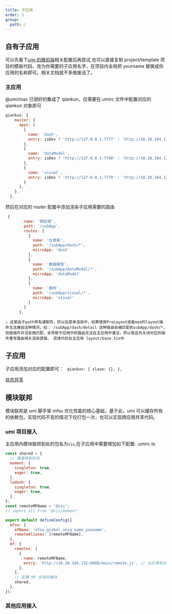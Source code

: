 ```yaml
---
title: 子应用
order: 3
group:
  path: /
---
```


<!-- 在整体设计中，为了防止应用之间的重复打包，我们借助于webpack5的模块联邦，在生产环境中能进一步缩小子应用的打包体积，增加打包的构建速度，避免package下发布的组件库代码被重复打包到每个子应用中，但这个确实是不需要且可以规避的问题。

`注：此优化仅对生产环境生效，dev环境相比减少资源加载，组件的实时热更新就显得更加重要了！` -->

## 自有子应用

可以先看下[umi 的微前端](https://umijs.org/docs/max/micro-frontend)相关配置后再尝试,也可以直接复制 project/template 项目的模板代码，改为你需要的子应用名字，在项目内全局把 yourname 替换成你应用的名称即可。相关文档就不多做废话了。

### 主应用

@umi/max 已很好的集成了 qiankun，仅需要在.umirc 文件中配置对应的 qiankun 对象即可

```js
qiankun: {
    master: {
      apps: [
        {
          name: 'dash',
          entry: isDev ? 'http://127.0.0.1:7777' : 'http://10.28.184.132:8088/dash/',
        },
        {
          name: 'dataModel',
          entry: isDev ? 'http://127.0.0.1:7780' : 'http://10.28.184.132:8088/dataModel/',
        },
        {
          name: 'visual',
          entry: isDev ? 'http://127.0.0.1:7778' : 'http://10.28.184.132:8088/visual/',
        }
      ],
    },
  },
```

然后在对应的 router 配置中添加渲染子应用需要的路由

```js
 {
        name: '微前端',
        path: '/subApp',
        routes: [
          {
            name: '仪表板',
            path: '/subApp/dash/*',
            microApp: 'dash'
          },
          {
            name: '数据模型',
            path: '/subApp/dataModel/*',
            microApp: 'dataModel'
          },
          {
            name: '画布',
            path: '/subApp/visual/*',
            microApp: 'visual'
          }
        ]
      },
```

`⚠️ 这里由于path带有通配符，所以在菜单渲染中，如果使用ProLayout或者max的layout插件无法兼容这种情况，如： /subApp/dash/detail 这种路由会被匹配到subApp/dash/*, 但是插件并没有做匹配，会导致子应用中的路由无法在主应用中激活，所以暂且先关闭对应的插件重写路由相关渲染逻辑， 具体代码在主应用 layout/base.tsx中`

## 子应用

子应用添加对应的配置即可： ` qiankun: { slave: {}, },`

[状态共享](https://umijs.org/docs/max/micro-frontend#%E7%88%B6%E5%AD%90%E5%BA%94%E7%94%A8%E9%80%9A%E4%BF%A1)

## 模块联邦

模块联邦是 umi 脚手架 mfsu 优化性能的核心基础，基于此，umi 可以缓存所有的依赖包，实现代码不变的情况下仅打包一次，也可以实现跨应用共享代码。

### umi 项目接入

主应用内模块联邦到处的包名为`vis`,在子应用中需要增加如下配置: .umirc.ts

```js
const shared = {
  // 需要用到的包
  moment: {
    singleton: true,
    eager: true,
  },
  lodash: {
    singleton: true,
    eager: true,
  },
};
const remoteMFName = '@vis';
// import all from '@vis/moment'

export default defineConfig({
  mfsu: {
    mfName: 'mfsu_global_uniq_name_youname',
    remoteAliases: [remoteMFName],
  },
  mf: {
    remotes: [
      {
        name: remoteMFName,
        entry: 'http://10.28.184.132:8088/main/remote.js', // 主应用导出的包
      },
    ],
    // 配置 MF 共享的模块
    shared,
  },
});
```

### 其他应用接入
